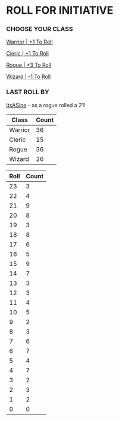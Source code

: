 # ROLL FOR INITIATIVE
### CHOOSE YOUR CLASS

[Warrior | +1 To Roll](https://github.com/benjaminsampica/benjaminsampica/issues/new?title=roll%7Cwarrior&body=Just+click+%27Submit+new+issue%27.)

[Cleric | +1 To Roll](https://github.com/benjaminsampica/benjaminsampica/issues/new?title=roll%7Ccleric&body=Just+click+%27Submit+new+issue%27.)

[Rogue | +3 To Roll](https://github.com/benjaminsampica/benjaminsampica/issues/new?title=roll%7Crogue&body=Just+click+%27Submit+new+issue%27.)

[Wizard | -1 To Roll](https://github.com/benjaminsampica/benjaminsampica/issues/new?title=roll%7Cwizard&body=Just+click+%27Submit+new+issue%27.)
### LAST ROLL BY
[ItsASine](https://www.github.com/ItsASine) - as a rogue rolled a 21!

|Class|Count|
|-|-|
|Warrior|36|
|Cleric|15|
|Rogue|36|
|Wizard|26|

|Roll|Count|
|-|-|
|23|3
|22|4
|21|9
|20|8
|19|3
|18|8
|17|6
|16|5
|15|9
|14|7
|13|3
|12|3
|11|4
|10|5
|9|2
|8|3
|7|6
|6|7
|5|4
|4|7
|3|2
|2|3
|1|2
|0|0
